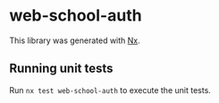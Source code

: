 # web-school-auth

This library was generated with [Nx](https://nx.dev).

## Running unit tests

Run `nx test web-school-auth` to execute the unit tests.
